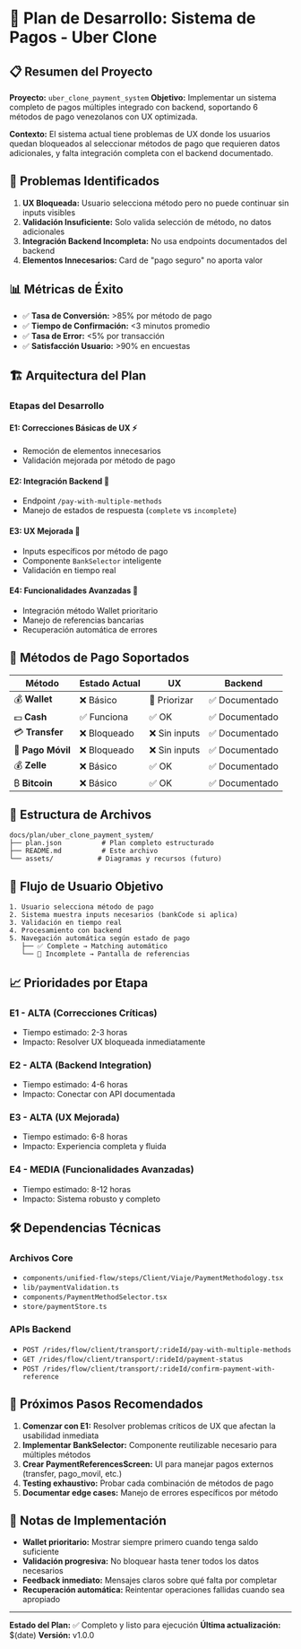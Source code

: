 # 🚀 Plan de Desarrollo: Sistema de Pagos - Uber Clone

## 📋 **Resumen del Proyecto**

**Proyecto:** `uber_clone_payment_system`
**Objetivo:** Implementar un sistema completo de pagos múltiples integrado con backend, soportando 6 métodos de pago venezolanos con UX optimizada.

**Contexto:** El sistema actual tiene problemas de UX donde los usuarios quedan bloqueados al seleccionar métodos de pago que requieren datos adicionales, y falta integración completa con el backend documentado.

## 🎯 **Problemas Identificados**

1. **UX Bloqueada:** Usuario selecciona método pero no puede continuar sin inputs visibles
2. **Validación Insuficiente:** Solo valida selección de método, no datos adicionales
3. **Integración Backend Incompleta:** No usa endpoints documentados del backend
4. **Elementos Innecesarios:** Card de "pago seguro" no aporta valor

## 📊 **Métricas de Éxito**

- ✅ **Tasa de Conversión:** >85% por método de pago
- ✅ **Tiempo de Confirmación:** <3 minutos promedio
- ✅ **Tasa de Error:** <5% por transacción
- ✅ **Satisfacción Usuario:** >90% en encuestas

## 🏗️ **Arquitectura del Plan**

### **Etapas del Desarrollo**

#### **E1: Correcciones Básicas de UX** ⚡
- Remoción de elementos innecesarios
- Validación mejorada por método de pago

#### **E2: Integración Backend** 🔗
- Endpoint `/pay-with-multiple-methods`
- Manejo de estados de respuesta (`complete` vs `incomplete`)

#### **E3: UX Mejorada** 🎨
- Inputs específicos por método de pago
- Componente `BankSelector` inteligente
- Validación en tiempo real

#### **E4: Funcionalidades Avanzadas** 🚀
- Integración método Wallet prioritario
- Manejo de referencias bancarias
- Recuperación automática de errores

## 🎨 **Métodos de Pago Soportados**

| Método | Estado Actual | UX | Backend |
|--------|---------------|----|---------|
| 💰 **Wallet** | ❌ Básico | 🔄 Priorizar | ✅ Documentado |
| 💵 **Cash** | ✅ Funciona | ✅ OK | ✅ Documentado |
| 💳 **Transfer** | ❌ Bloqueado | ❌ Sin inputs | ✅ Documentado |
| 📱 **Pago Móvil** | ❌ Bloqueado | ❌ Sin inputs | ✅ Documentado |
| 💰 **Zelle** | ❌ Básico | ✅ OK | ✅ Documentado |
| ₿ **Bitcoin** | ❌ Básico | ✅ OK | ✅ Documentado |

## 📁 **Estructura de Archivos**

```
docs/plan/uber_clone_payment_system/
├── plan.json          # Plan completo estructurado
├── README.md          # Este archivo
└── assets/           # Diagramas y recursos (futuro)
```

## 🔄 **Flujo de Usuario Objetivo**

```
1. Usuario selecciona método de pago
2. Sistema muestra inputs necesarios (bankCode si aplica)
3. Validación en tiempo real
4. Procesamiento con backend
5. Navegación automática según estado de pago
   ├── ✅ Complete → Matching automático
   └── 🔄 Incomplete → Pantalla de referencias
```

## 📈 **Prioridades por Etapa**

### **E1 - ALTA** (Correcciones Críticas)
- Tiempo estimado: 2-3 horas
- Impacto: Resolver UX bloqueada inmediatamente

### **E2 - ALTA** (Backend Integration)
- Tiempo estimado: 4-6 horas
- Impacto: Conectar con API documentada

### **E3 - ALTA** (UX Mejorada)
- Tiempo estimado: 6-8 horas
- Impacto: Experiencia completa y fluida

### **E4 - MEDIA** (Funcionalidades Avanzadas)
- Tiempo estimado: 8-12 horas
- Impacto: Sistema robusto y completo

## 🛠️ **Dependencias Técnicas**

### **Archivos Core**
- `components/unified-flow/steps/Client/Viaje/PaymentMethodology.tsx`
- `lib/paymentValidation.ts`
- `components/PaymentMethodSelector.tsx`
- `store/paymentStore.ts`

### **APIs Backend**
- `POST /rides/flow/client/transport/:rideId/pay-with-multiple-methods`
- `GET /rides/flow/client/transport/:rideId/payment-status`
- `POST /rides/flow/client/transport/:rideId/confirm-payment-with-reference`

## 🎯 **Próximos Pasos Recomendados**

1. **Comenzar con E1:** Resolver problemas críticos de UX que afectan la usabilidad inmediata
2. **Implementar BankSelector:** Componente reutilizable necesario para múltiples métodos
3. **Crear PaymentReferencesScreen:** UI para manejar pagos externos (transfer, pago_movil, etc.)
4. **Testing exhaustivo:** Probar cada combinación de métodos de pago
5. **Documentar edge cases:** Manejo de errores específicos por método

## 📝 **Notas de Implementación**

- **Wallet prioritario:** Mostrar siempre primero cuando tenga saldo suficiente
- **Validación progresiva:** No bloquear hasta tener todos los datos necesarios
- **Feedback inmediato:** Mensajes claros sobre qué falta por completar
- **Recuperación automática:** Reintentar operaciones fallidas cuando sea apropiado

---

**Estado del Plan:** ✅ Completo y listo para ejecución
**Última actualización:** $(date)
**Versión:** v1.0.0

